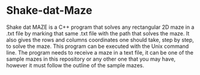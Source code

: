 # Shake-dat-Maze


Shake dat MAZE is a C++ program that solves any rectangular 2D maze in a .txt file by marking that same .txt file with the path that solves the maze. It also gives the rows and columns coordinates one should take, step by step, to solve the maze. This program can be executed with the Unix command line. The program needs to receive a maze in a text file, it can be one of the sample mazes in this repository or any other one that you may have, however it must follow the outline of the sample mazes. 
